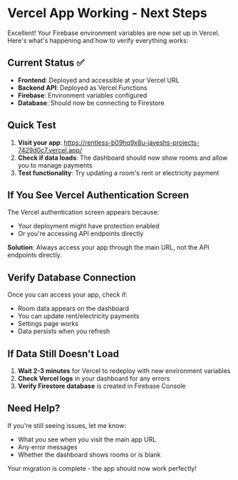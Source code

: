 # Vercel App Working - Next Steps

Excellent! Your Firebase environment variables are now set up in Vercel. Here's what's happening and how to verify everything works:

## Current Status ✅
- **Frontend**: Deployed and accessible at your Vercel URL
- **Backend API**: Deployed as Vercel Functions 
- **Firebase**: Environment variables configured
- **Database**: Should now be connecting to Firestore

## Quick Test

1. **Visit your app**: https://rentless-b09hq9x8u-jayeshs-projects-7429d0c7.vercel.app/
2. **Check if data loads**: The dashboard should now show rooms and allow you to manage payments
3. **Test functionality**: Try updating a room's rent or electricity payment

## If You See Vercel Authentication Screen

The Vercel authentication screen appears because:
- Your deployment might have protection enabled
- Or you're accessing API endpoints directly

**Solution**: Always access your app through the main URL, not the API endpoints directly.

## Verify Database Connection

Once you can access your app, check if:
- Room data appears on the dashboard
- You can update rent/electricity payments
- Settings page works
- Data persists when you refresh

## If Data Still Doesn't Load

1. **Wait 2-3 minutes** for Vercel to redeploy with new environment variables
2. **Check Vercel logs** in your dashboard for any errors
3. **Verify Firestore database** is created in Firebase Console

## Need Help?

If you're still seeing issues, let me know:
- What you see when you visit the main app URL
- Any error messages
- Whether the dashboard shows rooms or is blank

Your migration is complete - the app should now work perfectly!